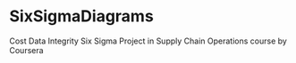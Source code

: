 # SixSigmaDiagrams
Cost Data Integrity Six Sigma Project in Supply Chain Operations course by Coursera
